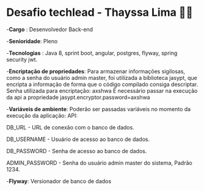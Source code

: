 # Desafio techlead - Thayssa Lima 👩‍💻

-**Cargo** : Desenvolvedor Back-end

-**Senioridade**: Pleno

-**Tecnologias** : Java 8, sprint boot, angular, postgres, flyway, spring security jwt.

-**Encriptação de propriedades**:
Para armazenar informações sigilosas, como a senha do usuário admin master, foi utilizada a biblioteca jasypt, que encripta a informação de forma que o código compilado consiga descriptar.
Senha utilizada para encriptação: axshwa
É necessário passar na execução da api a propriedade jasypt.encryptor.password=axshwa

-**Variáveis de ambiente**:
Poderão ser passadas variáveis no momento da execução da aplicação:
API:

DB_URL - URL de conexão com o banco de dados.

DB_USERNAME - Usuário de acesso ao banco de dados.

DB_PASSWORD - Senha de acesso ao banco de dados.

ADMIN_PASSWORD - Senha do usuário admin master do sistema, Padrão 1234.

-**Flyway**:
Versionador de banco de dados  




